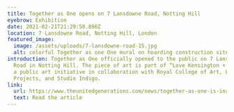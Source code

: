 ```yaml
---
title: Together as One opens on 7 Lansdowne Road, Notting Hill
eyebrow: Exhibition
date: 2021-02-21T21:29:50.896Z
location: 7 Lansdowne Road, Notting Hill, London
featured_image:
  image: /assets/uploads/7-lansdowne-road-15.jpg
  alt: colorful Together as one One mural on hoarding construction site
introduction: Together as One officially opened to the public on 7 Lansdowne
  Road in Notting Hill. The piece of art is part of “Love Kensington + Chelsea”,
  a public art initiative in collaboration with Royal College of Art, London
  Projects, and Studio Indigo.
link:
  url: https://www.theunitedgenerations.com/news/together-as-one-is-inaugurated-in-london/
  text: Read the article
---
```

